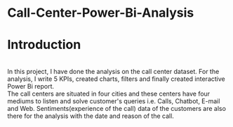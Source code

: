 # Call-Center-Power-Bi-Analysis

# Introduction 
<br>
In this project, I have done the analysis on the call center dataset. For the analysis, I write 5 KPIs, created charts, filters and finally created interactive Power Bi report.
<br>
The call centers are situated in four cities and these centers have four mediums to listen and solve customer's queries i.e. Calls, Chatbot, E-mail and Web. Sentiments(experience of the call) data of the customers are also there for the analysis with the date and reason of the call.


